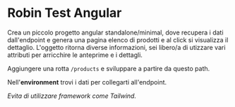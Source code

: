 # Robin Test Angular

Crea un piccolo progetto angular standalone/minimal, dove recupera i dati dall'endpoint e genera una pagina elenco di prodotti e al click si visualizza il dettaglio. L'oggetto ritorna diverse informazioni, sei libero/a di utizzare vari attributi per arricchire le anteprime e i dettagli.

Aggiungere una rotta ```/products``` e sviluppare a partire da questo path.

Nell'**environment** trovi i dati per collegarti all'endpoint.


*Evita di utilizzare framework come Tailwind.*